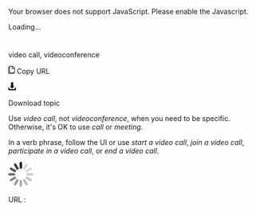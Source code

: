 Your browser does not support JavaScript. Please enable the Javascript.

Loading...

# 

video call, videoconference

![Copy URL](video-call-videoconference_files/Copy.png)
Copy URL

![Download](video-call-videoconference_files/Download.png)

Download topic

Use *video call*, not *videoconference*, when you need to be specific. Otherwise, it's OK to use *call* or *meeting*. 

In a verb phrase, follow the UI or use *start a video call*, *join a video call*, *participate in a video call*, or *end a video call*. 

![In progress](video-call-videoconference_files/activity-large.gif)

URL :
